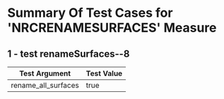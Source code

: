 # Summary Of Test Cases for 'NRCRENAMESURFACES' Measure
 
## 1 - test renameSurfaces--8
| Test Argument | Test Value |
| ------------- | ---------- |
| rename_all_surfaces |true |
 
